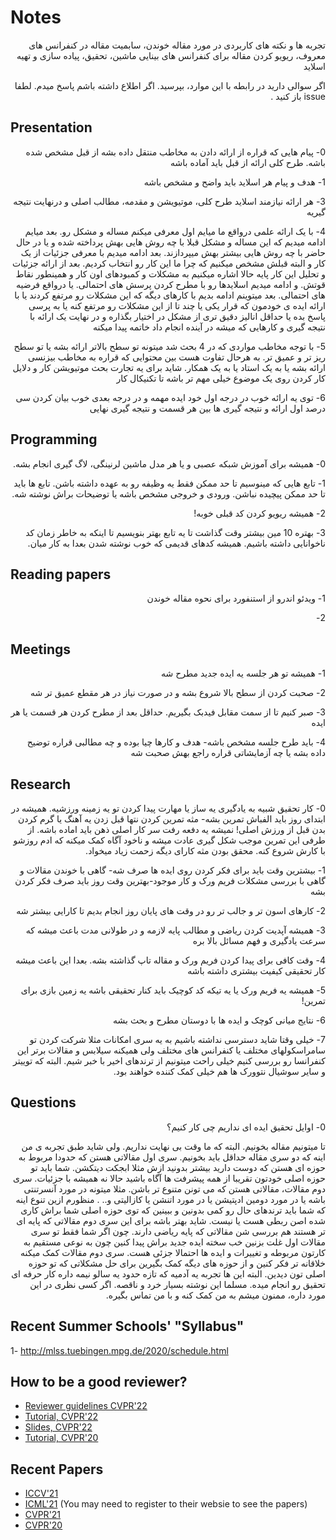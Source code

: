 # Notes

<div dir="rtl">
 تجربه ها و نکته های کاربردی در مورد مقاله خوندن، سابمیت مقاله در کنفرانس های معروف، ریویو کردن مقاله برای کنفرانس های بینایی ماشین، تحقیق، پیاده سازی و تهیه اسلاید

  اگر سوالی دارید در رابطه با این موارد، بپرسید. اگر اطلاع داشته باشم پاسخ میدم. لطفا issue باز کنید .

</div>
  
## Presentation

<div dir="rtl">
0- پیام هایی که قراره از ارائه دادن به مخاطب منتقل داده بشه از قبل مشخص شده باشه. طرح کلی ارائه از قبل باید آماده باشه

1- هدف و پیام هر اسلاید باید واضح و مشخص باشه

3- هر ارائه نیازمند اسلاید طرح کلی، موتیویشن و مقدمه، مطالب اصلی و درنهایت نتیجه گیریه

4- با یک ارائه علمی درواقع ما میایم اول معرفی میکنم مساله و مشکل رو. بعد میایم ادامه میدیم که این مساله و مشکل قبلا با چه روش هایی بهش پرداخته شده و یا در حال حاضر با چه روش هایی بیشتر بهش میپردازند. بعد ادامه میدیم با معرفی جزئیات از یک کار و البته قبلش مشخص میکنیم که چرا ما این کار رو انتخاب کردیم. بعد از ارائه جزئیات و تحلیل این کار پایه حالا اشاره میکنیم به مشکلات و کمبودهای اون کار و همینطور نقاط قوتش. و ادامه میدیم اسلایدها رو با مطرح کردن پرسش های احتمالی. یا درواقع فرضیه های احتمالی. بعد میتوینم ادامه بدیم با کارهای دیگه که این مشکلات رو مرتفع کردند یا با ارائه ایده ی خودمون که قرار یکی یا چند تا از این مشکلات رو مرتفع کنه یا به پرسی پاسخ بده یا حداقل انالیز دقیق تری از مشکل در اختیار بگذاره و در نهایت یک ارائه با نتیجه گیری و کارهایی که میشه در آینده انجام داد خاتمه پیدا میکنه

5- با توجه مخاطب مواردی که در 4 بحث شد میتونه تو سطح بالاتر ارائه بشه یا تو سطح ریز تر و عمیق تر. به هرحال تفاوت هست بین محتوایی که قراره به مخاطب بیزنسی ارائه بشه یا به یک استاد یا به یک همکار. شاید برای یه تجارت بحث موتیویشن کار و دلایل کار کردن روی یک موضوع خیلی مهم تر باشه تا تکنیکال کار

6- توی یه ارائه خوب در درجه اول خود ایده مهمه و در درجه بعدی خوب بیان کردن سی درصد اول ارائه و نتیجه گیری ها بین هر قسمت و نتیجه گیری نهایی
</div>

## Programming
<div dir="rtl">
0- همیشه برای آموزش شبکه عصبی و یا هر مدل ماشین لرنینگی، لاگ گیری انجام بشه.

1- تابع هایی که مینوسیم تا حد ممکن فقط یه وظیفه رو به عهده داشته باشن. تابع ها باید تا حد ممکن پیچیده نباشن. ورودی و خروجی مشخص باشه یا توضیحات براش نوشته شه.

2- همیشه ریویو کردن کد قبلی خوبه! 

3- بهتره 10 مین بیشتر وقت گذاشت تا یه تابع بهتر بنویسیم تا اینکه به خاطر زمان کد ناخوانایی داشته باشیم. همیشه کدهای قدیمی که خوب نوشته شدن بعدا به کار میان.
</div>

## Reading papers
<div dir="rtl">
1- ویدئو اندرو از استنفورد برای نحوه مقاله خوندن

2- 
</div>

## Meetings

<div dir="rtl">
1- همیشه تو هر جلسه یه ایده جدید مطرح شه

2- صحبت کردن از سطح بالا شروع بشه و در صورت نیاز در هر مقطع عمیق تر شه

3- صبر کنیم تا از سمت مقابل فیدبک بگیریم. حداقل بعد از مطرح کردن هر قسمت یا هر ایده

4- باید طرح جلسه مشخص باشه- هدف و کارها چیا بوده و چه مطالبی قراره توضیح داده بشه یا چه آزمایشاتی قراره راجع بهش صحبت شه
</div>

## Research

<div dir="rtl">
0- کار تحقیق شبیه به یادگیری یه ساز یا مهارت پیدا کردن تو یه زمینه ورزشیه. همیشه در ابتدای روز باید الفباش تمرین بشه- مثه تمرین کردن نتها قبل زدن یه آهنگ یا گرم کردن بدن قبل از ورزش اصلی! نمیشه یه دفعه رفت سر کار اصلی ذهن باید اماده باشه. از طرفی این تمرین موجب شکل گیری عادت میشه و ناخود آگاه کمک میکنه که ادم روزشو با کارش شروع کنه. محقق بودن مثه کارای دیگه زحمت زیاد میخواد. 

1- بیشترین وقت باید برای فکر کردن روی ایده ها صرف شه- گاهی با خوندن مقالات و گاهی با بررسی مشکلات فریم ورک و کار موجود-بهترین وقت روز باید صرف فکر کردن بشه

2- کارهای اسون تر و جالب تر رو در وقت های پایان روز انجام بدیم تا کارایی بیشتر شه

3- همیشه آپدیت کردن ریاضی و مطالب پایه لازمه و در طولانی مدت باعث میشه که سرعت یادگیری و فهم مسائل بالا بره

4- وقت کافی برای پیدا کردن فریم ورک و مقاله تاپ گذاشته بشه. بعدا این باعث میشه کار تحقیقی کیفیت بیشتری داشته باشه


5- همیشه یه فریم ورک یا یه تیکه کد کوچیک باید کنار تحقیقی باشه یه زمین بازی برای تمرین!

6- نتایج میانی کوچک و ایده ها با دوستان مطرح و بحث بشه

7- خیلی وقتا شاید دسترسی نداشته باشیم به یه سری امکانات مثلا شرکت کردن تو سامراسکولهای مختلف یا کنفرانس های مختلف ولی همیکنه سیلابس و مقالات برتر این کنفرانسا رو بررسی کنیم خیلی راحت میتونیم از ترندهای اخیر با خبر شیم. البته که توییتر و سایر سوشیال نتوورک ها هم خیلی کمک کننده خواهند بود.
</div>

## Questions

<div dir="rtl">
0- اوایل تحقیق ایده ای نداریم چی کار کنیم؟

تا میتونیم مقاله بخونیم. البته که ما وقت بی نهایت نداریم. ولی شاید طبق تجربه ی من اینه که دو سری مقاله حداقل باید بخونیم. 
سری اول مقالاتی هستن که حدودا مربوط به حوزه ای هستن که دوست دارید بیشتر بدونید ازش مثلا ابجکت دیتکشن. شما باید تو حوزه اصلی خودتون تقریبا از همه پیشرفت ها آگاه باشید حالا نه همیشه با جزئیات. 
سری دوم مقالات، مقالاتی هستن که می تونن متنوع تر باشن. مثلا میتونه در مورد آنسرتنتی باشه یا در مورد دومین ادپتیشن یا در مورد اتنشن یا کازالیتی و.. . منظورم ازین تنوع اینه که شما باید ترندهای حال رو کمی بدونین و ببینین که توی حوزه اصلی شما براش کاری شده اصن ربطی هست یا نیست. شاید بهتر باشه برای این سری دوم مقالاتی که پایه ای تر هستند هم بررسی شن مقالاتی که پایه ریاضی دارند. چون اگر شما فقط تو سری مقالات اول غلت بزنین خب سخته ایده جدید براش پیدا کنین چون به نوعی مستقیم به کارتون مربوطه و تغییرات و ایده ها احتمالا جزئی هست. سری دوم مقالات کمک میکنه خلاقانه تر فکر کنین و از حوزه های دیگه کمک بگیرین برای حل مشکلاتی که تو حوزه اصلی تون دیدین. البته این ها تجربه یه آدمیه که تازه حدود یه سالو نیمه داره کار حرفه ای تحقیق رو انجام میده. مسلما این نوشته بسیار خرد و ناقصه. اگر کسی نظری در این مورد داره، ممنون میشم به من کمک کنه و با من تماس بگیره.
</div>

## Recent Summer Schools' "Syllabus"
1- http://mlss.tuebingen.mpg.de/2020/schedule.html

## How to be a good reviewer?

* [Reviewer guidelines CVPR'22](https://cvpr2022.thecvf.com/reviewer-guidelines)
* [Tutorial, CVPR'22](https://www.youtube.com/watch?v=DeDtLNH9T2M&ab_channel=kjdrutgers)
* [Slides, CVPR'22](https://cvpr2022.thecvf.com/sites/default/files/2021-11/How%20to%20be%20a%20good%20reviewer-tutorials%20for%20cvpr2022%20reviewers.pptx.pdf)
* [Tutorial, CVPR'20](https://www.youtube.com/watch?v=W1zPtTt43LI&ab_channel=DynamicVisionandLearningGroup)


## Recent Papers

* [ICCV'21](https://openaccess.thecvf.com/ICCV2021)
* [ICML'21](https://icml.cc/virtual/2021/papers.html?filter=titles) (You may need to register to their websie to see the papers)
* [CVPR'21](https://openaccess.thecvf.com/CVPR2021)
* [CVPR'20](http://openaccess.thecvf.com/CVPR2020.py)
